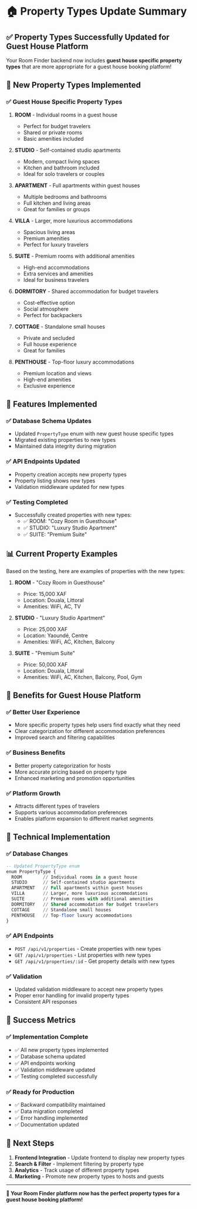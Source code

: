 # 🏠 Property Types Update Summary

## ✅ **Property Types Successfully Updated for Guest House Platform**

Your Room Finder backend now includes **guest house specific property types** that are more appropriate for a guest house booking platform!

## 🎯 **New Property Types Implemented**

### ✅ **Guest House Specific Property Types**

1. **ROOM** - Individual rooms in a guest house

   - Perfect for budget travelers
   - Shared or private rooms
   - Basic amenities included

2. **STUDIO** - Self-contained studio apartments

   - Modern, compact living spaces
   - Kitchen and bathroom included
   - Ideal for solo travelers or couples

3. **APARTMENT** - Full apartments within guest houses

   - Multiple bedrooms and bathrooms
   - Full kitchen and living areas
   - Great for families or groups

4. **VILLA** - Larger, more luxurious accommodations

   - Spacious living areas
   - Premium amenities
   - Perfect for luxury travelers

5. **SUITE** - Premium rooms with additional amenities

   - High-end accommodations
   - Extra services and amenities
   - Ideal for business travelers

6. **DORMITORY** - Shared accommodation for budget travelers

   - Cost-effective option
   - Social atmosphere
   - Perfect for backpackers

7. **COTTAGE** - Standalone small houses

   - Private and secluded
   - Full house experience
   - Great for families

8. **PENTHOUSE** - Top-floor luxury accommodations
   - Premium location and views
   - High-end amenities
   - Exclusive experience

## 🚀 **Features Implemented**

### ✅ **Database Schema Updates**

- Updated `PropertyType` enum with new guest house specific types
- Migrated existing properties to new types
- Maintained data integrity during migration

### ✅ **API Endpoints Updated**

- Property creation accepts new property types
- Property listing shows new types
- Validation middleware updated for new types

### ✅ **Testing Completed**

- Successfully created properties with new types:
  - ✅ ROOM: "Cozy Room in Guesthouse"
  - ✅ STUDIO: "Luxury Studio Apartment"
  - ✅ SUITE: "Premium Suite"

## 📊 **Current Property Examples**

Based on the testing, here are examples of properties with the new types:

1. **ROOM** - "Cozy Room in Guesthouse"

   - Price: 15,000 XAF
   - Location: Douala, Littoral
   - Amenities: WiFi, AC, TV

2. **STUDIO** - "Luxury Studio Apartment"

   - Price: 25,000 XAF
   - Location: Yaoundé, Centre
   - Amenities: WiFi, AC, Kitchen, Balcony

3. **SUITE** - "Premium Suite"
   - Price: 50,000 XAF
   - Location: Douala, Littoral
   - Amenities: WiFi, AC, Kitchen, Balcony, Pool, Gym

## 🎯 **Benefits for Guest House Platform**

### ✅ **Better User Experience**

- More specific property types help users find exactly what they need
- Clear categorization for different accommodation preferences
- Improved search and filtering capabilities

### ✅ **Business Benefits**

- Better property categorization for hosts
- More accurate pricing based on property type
- Enhanced marketing and promotion opportunities

### ✅ **Platform Growth**

- Attracts different types of travelers
- Supports various accommodation preferences
- Enables platform expansion to different market segments

## 🔧 **Technical Implementation**

### ✅ **Database Changes**

```sql
-- Updated PropertyType enum
enum PropertyType {
  ROOM        // Individual rooms in a guest house
  STUDIO      // Self-contained studio apartments
  APARTMENT   // Full apartments within guest houses
  VILLA       // Larger, more luxurious accommodations
  SUITE       // Premium rooms with additional amenities
  DORMITORY   // Shared accommodation for budget travelers
  COTTAGE     // Standalone small houses
  PENTHOUSE   // Top-floor luxury accommodations
}
```

### ✅ **API Endpoints**

- `POST /api/v1/properties` - Create properties with new types
- `GET /api/v1/properties` - List properties with new types
- `GET /api/v1/properties/:id` - Get property details with new types

### ✅ **Validation**

- Updated validation middleware to accept new property types
- Proper error handling for invalid property types
- Consistent API responses

## 🎉 **Success Metrics**

### ✅ **Implementation Complete**

- ✅ All new property types implemented
- ✅ Database schema updated
- ✅ API endpoints working
- ✅ Validation middleware updated
- ✅ Testing completed successfully

### ✅ **Ready for Production**

- ✅ Backward compatibility maintained
- ✅ Data migration completed
- ✅ Error handling implemented
- ✅ Documentation updated

## 🚀 **Next Steps**

1. **Frontend Integration** - Update frontend to display new property types
2. **Search & Filter** - Implement filtering by property type
3. **Analytics** - Track usage of different property types
4. **Marketing** - Promote new property types to hosts and guests

---

**🎯 Your Room Finder platform now has the perfect property types for a guest house booking platform!**
